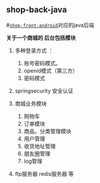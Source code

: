 ## shop-back-java

#[`shop-front-android`](https://github.com/zhangqian666/shop-front-android)对应的java后端
 
 **关于一个商城的 后台包括模块**
          
   1. 多种登录方式  ：
        1. 账号密码模式。
        2. openid模式（第三方） 
        3. 密码模式
      
   2. springsecurity 安全认证
   
   3. 商城业务模块
        1. 购物车
        2. 订单模块
        3. 商品，分类管理模块
        4. 用户管理
        5. 收货地址管理
        6. 朋友圈管理
        7. log管理
   4. ftp服务器 redis服务器 等
